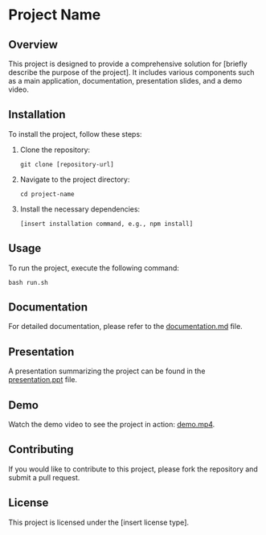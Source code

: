 # Project Name

## Overview
This project is designed to provide a comprehensive solution for [briefly describe the purpose of the project]. It includes various components such as a main application, documentation, presentation slides, and a demo video.

## Installation
To install the project, follow these steps:

1. Clone the repository:
   ```
   git clone [repository-url]
   ```
2. Navigate to the project directory:
   ```
   cd project-name
   ```
3. Install the necessary dependencies:
   ```
   [insert installation command, e.g., npm install]
   ```

## Usage
To run the project, execute the following command:
```
bash run.sh
```

## Documentation
For detailed documentation, please refer to the [documentation.md](doc/documentation.md) file.

## Presentation
A presentation summarizing the project can be found in the [presentation.ppt](slide/presentation.ppt) file.

## Demo
Watch the demo video to see the project in action: [demo.mp4](video/demo.mp4).

## Contributing
If you would like to contribute to this project, please fork the repository and submit a pull request.

## License
This project is licensed under the [insert license type].